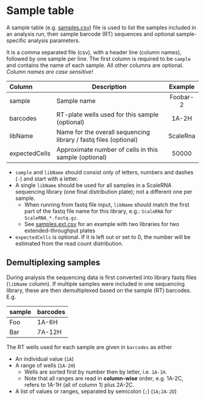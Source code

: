 # Sample table

A sample table (e.g. [samples.csv](examples/samples.csv)) file is used to list the samples included in an analysis run, their sample barcode (RT) sequences and optional sample-specific analysis parameters.

It is a comma separated file (csv), with a header line (column names), followed by one sample per line. 
The first column is required to be `sample` and contains the name of each sample. All other columns are optional. _Column names are case sensitive!_

 Column | Description | Example
:---- | ---- | :----:
sample | Sample name | Foobar-2
barcodes | RT-plate wells used for this sample (optional) | 1A-2H
libName | Name for the overall sequencing library / fastq files (optional) | ScaleRna
expectedCells | Approximate number of cells in this sample (optional) | 50000

* `sample` and `libName` should consist only of letters, numbers and dashes (`-`) and start with a letter.
* A single `libName` should be used for all samples in a ScaleRNA sequencing library (one final distribution plate); not a different one per sample.
    * When running from fastq file input, `libName` should match the first part of the fastq file name for this library, e.g.: `ScaleRNA` for `ScaleRNA_*.fastq.gz`.
    * See [samples.ext.csv](examples/extended-throughput/samples.ext.csv) for an example with two libraries for two extended-throughput plates
* `expectedCells` is optional. If it is left out or set to 0, the number will be estimated from the read count distribution.

## Demultiplexing samples
During analysis the sequencing data is first converted into library fastq files (`libName` column). If multiple samples were included in one sequencing library, these are then demultiplexed based on the sample (RT) barcodes. E.g.

sample | barcodes
-- | --
Foo | 1A-6H
Bar | 7A-12H

The RT wells used for each sample are given in `barcodes` as either
* An individual value (`1A`)
* A range of wells (`1A-2H`)
    * Wells are sorted first by number then by letter, i.e. `1A-1H`.
    * Note that all ranges are read in **column-wise** order; e.g. 1A-2C, refers to 1A-1H (all of column 1) plus 2A-2C.
* A list of values or ranges, separated by semicolon (`;`) (`1A;2A-2D`)
